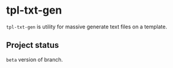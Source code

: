 tpl-txt-gen
===========

`tpl-txt-gen` is utility for massive generate text files on a template.

Project status
--------------

`beta` version of branch.
